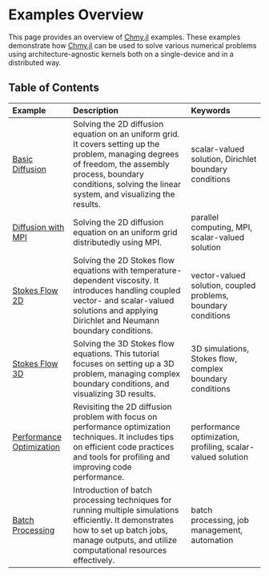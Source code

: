# Examples Overview

This page provides an overview of [Chmy.jl](https://github.com/PTsolvers/Chmy.jl) examples. These examples demonstrate how [Chmy.jl](https://github.com/PTsolvers/Chmy.jl) can be used to solve various numerical problems using architecture-agnostic kernels both on a single-device and in a distributed way.

## Table of Contents


| Example    | Description | Keywords |
|:------------|:------------|:---------|
| [Basic Diffusion](diffusion_2d.md) | Solving the 2D diffusion equation on an uniform grid. It covers setting up the problem, managing degrees of freedom, the assembly process, boundary conditions, solving the linear system, and visualizing the results. | scalar-valued solution, Dirichlet boundary conditions |
| [Diffusion with MPI](diffusion_2d_mpi.md) | Solving the 2D diffusion equation on an uniform grid distributedly using MPI. | parallel computing, MPI, scalar-valued solution |
| [Stokes Flow 2D](stokes_2d_inc_ve_T.md) | Solving the 2D Stokes flow equations with temperature-dependent viscosity. It introduces handling coupled vector- and scalar-valued solutions and applying Dirichlet and Neumann boundary conditions. | vector-valued solution, coupled problems, boundary conditions |
| [Stokes Flow 3D](stokes_3d_inc_ve_T.md) |Solving the 3D Stokes flow equations. This tutorial focuses on setting up a 3D problem, managing complex boundary conditions, and visualizing 3D results. | 3D simulations, Stokes flow, complex boundary conditions |
| [Performance Optimization](diffusion_2d_perf.md) | Revisiting the 2D diffusion problem with focus on performance optimization techniques. It includes tips on efficient code practices and tools for profiling and improving code performance. | performance optimization, profiling, scalar-valued solution |
| [Batch Processing](batcher.md) | Introduction of batch processing techniques for running multiple simulations efficiently. It demonstrates how to set up batch jobs, manage outputs, and utilize computational resources effectively. | batch processing, job management, automation |
